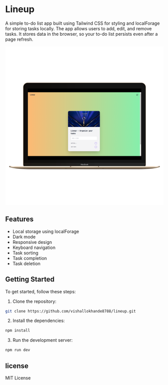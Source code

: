 # Lineup

A simple to-do list app built using Tailwind CSS for styling and localForage for storing tasks locally. The app allows users to add, edit, and remove tasks. It stores data in the browser, so your to-do list persists even after a page refresh.

![Mockup](mockup.png)

## Features

- Local storage using localForage
- Dark mode
- Responsive design
- Keyboard navigation
- Task sorting
- Task completion
- Task deletion

## Getting Started

To get started, follow these steps:

1. Clone the repository:

```bash
git clone https://github.com/vishallokhande8788/lineup.git
```

2. Install the dependencies:

```bash
npm install
```

3. Run the development server:

```bash
npm run dev
```
## license

MIT License

